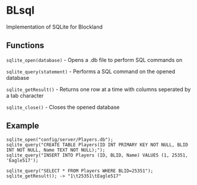 # BLsql
Implementation of SQLite for Blockland

## Functions
`sqlite_open(database)` - Opens a .db file to perform SQL commands on

`sqlite_query(statement)` - Performs a SQL command on the opened database

`sqlite_getResult()` - Returns one row at a time with columns seperated by a tab character

`sqlite_close()` - Closes the opened database

## Example
```
sqlite_open("config/server/Players.db");
sqlite_query("CREATE TABLE Players(ID INT PRIMARY KEY NOT NULL, BLID INT NOT NULL, Name TEXT NOT NULL);");
sqlite_query("INSERT INTO Players (ID, BLID, Name) VALUES (1, 25351, 'Eagle517');

sqlite_query("SELECT * FROM Players WHERE BLID=25351");
sqlite_getResult(); -> "1\t25351\tEagle517"
```
